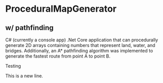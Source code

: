 # ProceduralMapGenerator 
## w/ pathfinding

C# (currently a console app) .Net Core application that can procedurally generate 2D arrays containing numbers that represent land, water, and bridges.
Additionally, an A* pathfinding algorithm was implemented to generate the fastest route from point A to point B.

Testing

This is a new line.
